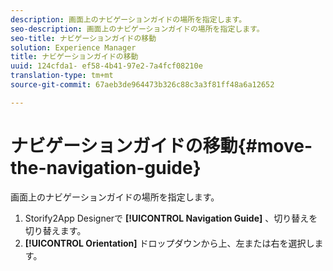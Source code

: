 ```yaml
---
description: 画面上のナビゲーションガイドの場所を指定します。
seo-description: 画面上のナビゲーションガイドの場所を指定します。
seo-title: ナビゲーションガイドの移動
solution: Experience Manager
title: ナビゲーションガイドの移動
uuid: 124cfda1- ef58-4b41-97e2-7a4fcf08210e
translation-type: tm+mt
source-git-commit: 67aeb3de964473b326c88c3a3f81ff48a6a12652

---
```



# ナビゲーションガイドの移動{#move-the-navigation-guide}

画面上のナビゲーションガイドの場所を指定します。

1. Storify2App Designerで **[!UICONTROL Navigation Guide]** 、切り替えを切り替えます。
1. **[!UICONTROL Orientation]** ドロップダウンから上、左または右を選択します。
